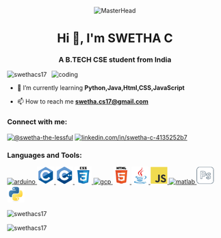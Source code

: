 <p align="center">
  <img src="https://wallpapercave.com/wp/wp2757890.gif" alt="MasterHead" height="300" ,width="300">
</p>
<h1 align="center">Hi 👋, I'm SWETHA C</h1>
<h3 align="center">A B.TECH CSE student from India</h3>
<img align="right" alt="coding" width="400" src="https://www.google.com/logos/doodles/2017/celebrating-50-years-of-kids-coding-5745168905928704-2xa.gif">

<p align="left"> <img src="https://komarev.com/ghpvc/?username=swethacs17&label=Profile%20views&color=0e75b6&style=flat" alt="swethacs17" /> </p>

- 🌱 I’m currently learning **Python,Java,Html,CSS,JavaScript**

- 📫 How to reach me **swetha.cs17@gmail.com**

<h3 align="left">Connect with me:</h3>
<p align="left">
<a href="https://codepen.io/@swetha-the-lessful" target="blank"><img align="center" src="https://raw.githubusercontent.com/rahuldkjain/github-profile-readme-generator/master/src/images/icons/Social/codepen.svg" alt="@swetha-the-lessful" height="30" width="40" /></a>
<a href="https://linkedin.com/in/linkedin.com/in/swetha-c-4135252b7" target="blank"><img align="center" src="https://raw.githubusercontent.com/rahuldkjain/github-profile-readme-generator/master/src/images/icons/Social/linked-in-alt.svg" alt="linkedin.com/in/swetha-c-4135252b7" height="30" width="40" /></a>
</p>

<h3 align="left">Languages and Tools:</h3>
<p align="left"> <a href="https://www.arduino.cc/" target="_blank" rel="noreferrer"> <img src="https://cdn.worldvectorlogo.com/logos/arduino-1.svg" alt="arduino" width="40" height="40"/> </a> <a href="https://www.cprogramming.com/" target="_blank" rel="noreferrer"> <img src="https://raw.githubusercontent.com/devicons/devicon/master/icons/c/c-original.svg" alt="c" width="40" height="40"/> </a> <a href="https://www.w3schools.com/cpp/" target="_blank" rel="noreferrer"> <img src="https://raw.githubusercontent.com/devicons/devicon/master/icons/cplusplus/cplusplus-original.svg" alt="cplusplus" width="40" height="40"/> </a> <a href="https://www.w3schools.com/css/" target="_blank" rel="noreferrer"> <img src="https://raw.githubusercontent.com/devicons/devicon/master/icons/css3/css3-original-wordmark.svg" alt="css3" width="40" height="40"/> </a> <a href="https://cloud.google.com" target="_blank" rel="noreferrer"> <img src="https://www.vectorlogo.zone/logos/google_cloud/google_cloud-icon.svg" alt="gcp" width="40" height="40"/> </a> <a href="https://www.w3.org/html/" target="_blank" rel="noreferrer"> <img src="https://raw.githubusercontent.com/devicons/devicon/master/icons/html5/html5-original-wordmark.svg" alt="html5" width="40" height="40"/> </a> <a href="https://www.java.com" target="_blank" rel="noreferrer"> <img src="https://raw.githubusercontent.com/devicons/devicon/master/icons/java/java-original.svg" alt="java" width="40" height="40"/> </a> <a href="https://developer.mozilla.org/en-US/docs/Web/JavaScript" target="_blank" rel="noreferrer"> <img src="https://raw.githubusercontent.com/devicons/devicon/master/icons/javascript/javascript-original.svg" alt="javascript" width="40" height="40"/> </a> <a href="https://www.mathworks.com/" target="_blank" rel="noreferrer"> <img src="https://upload.wikimedia.org/wikipedia/commons/2/21/Matlab_Logo.png" alt="matlab" width="40" height="40"/> </a> <a href="https://www.photoshop.com/en" target="_blank" rel="noreferrer"> <img src="https://raw.githubusercontent.com/devicons/devicon/master/icons/photoshop/photoshop-line.svg" alt="photoshop" width="40" height="40"/> </a> <a href="https://www.python.org" target="_blank" rel="noreferrer"> <img src="https://raw.githubusercontent.com/devicons/devicon/master/icons/python/python-original.svg" alt="python" width="40" height="40"/> </a> </p>

<p><img align="center" src="https://github-readme-stats.vercel.app/api/top-langs?username=swethacs17&show_icons=true&locale=en&layout=compact" alt="swethacs17" /></p>

<p><img align="center" src="https://github-readme-streak-stats.herokuapp.com/?user=swethacs17&" alt="swethacs17" /></p>
